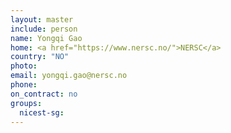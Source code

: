 ```yaml
---
layout: master
include: person
name: Yongqi Gao
home: <a href="https://www.nersc.no/">NERSC</a>
country: "NO"
photo:
email: yongqi.gao@nersc.no
phone:
on_contract: no
groups:
  nicest-sg:
---
```

